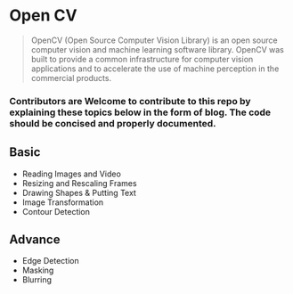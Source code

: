 # Open CV

> OpenCV (Open Source Computer Vision Library) is an open source computer vision and machine learning software library. OpenCV was built to provide a common infrastructure for computer vision applications and to accelerate the use of machine perception in the commercial products.

### Contributors are Welcome to contribute to this repo by explaining these topics below in the form of blog. The code should be concised and properly documented.

## Basic
- Reading Images and Video
- Resizing and Rescaling Frames
- Drawing Shapes & Putting Text
- Image Transformation
- Contour Detection

## Advance
- Edge Detection
- Masking
- Blurring



